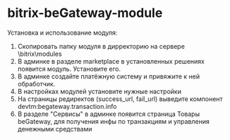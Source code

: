 # bitrix-beGateway-module

Установка и использование модуля:

1. Скопировать папку модуля в дирректорию на сервере \bitrix\modules
2. В админке в разделе marketplace в установленных решениях появится модуль. Установите его.
3. В админке создайте платёжную систему и привяжите к ней обработчик.
4. В настройках модулей установите нужные настройки
5. На страницы редиректов (success_url, fail_url) выведите компонент devtm:begateway.transaction.info
6. В разделе "Сервисы" в админке появится страница Товары beGateway, для получения инфы по транзакциям и управления денежными средствами
